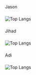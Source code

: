 ### 

Jason 

### 


![Top Langs](https://github-readme-stats.vercel.app/api/top-langs/?username=Jason4931&layout=compact)


### 

Jihad 

###

![Top Langs](https://github-readme-stats.vercel.app/api/top-langs/?username=JihadZaidan&layout=compact)

###

Adi 

### 

![Top Langs](https://github-readme-stats.vercel.app/api/top-langs/?username=literal-methapor&layout=compact)
